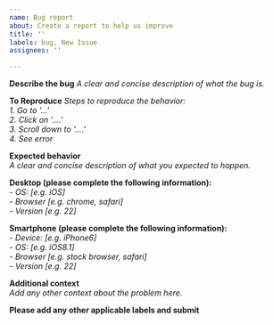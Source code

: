 ```yaml
---
name: Bug report
about: Create a report to help us improve
title: ''
labels: bug, New Issue
assignees: ''

---
```


**Describe the bug**
*A clear and concise description of what the bug is.*

**To Reproduce**
*Steps to reproduce the behavior:*  
*1. Go to '...'*  
*2. Click on '....'*  
*3. Scroll down to '....'*  
*4. See error*  

**Expected behavior**  
*A clear and concise description of what you expected to happen.*

**Desktop (please complete the following information):**  
 *- OS: [e.g. iOS]*  
 *- Browser [e.g. chrome, safari]*  
 *- Version [e.g. 22]*  

**Smartphone (please complete the following information):**  
 *- Device: [e.g. iPhone6]*  
 *- OS: [e.g. iOS8.1]*  
 *- Browser [e.g. stock browser, safari]*  
 *- Version [e.g. 22]*  

**Additional context**  
*Add any other context about the problem here.*  

**Please add any other applicable labels and submit**
